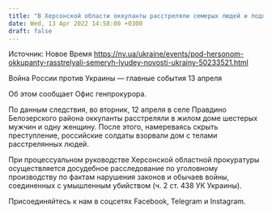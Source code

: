 ```yaml
---
title: "В Херсонской области оккупанты расстреляли семерых людей и подорвали дом — Офис генпрокурора"
date: Wed, 13 Apr 2022 14:58:00 +0300
draft: false
---
```

Источник: Новое Время https://nv.ua/ukraine/events/pod-hersonom-okkupanty-rasstrelyali-semeryh-lyudey-novosti-ukrainy-50233521.html


Война России против Украины — главные события 13 апреля

Об этом сообщает Офис генпрокурора.

По данным следствия, во вторник, 12 апреля в селе Правдино Белозерского района оккупанты расстреляли в жилом доме шестерых мужчин и одну женщину. После этого, намереваясь скрыть преступление, российские солдаты взорвали дом с телами расстрелянных людей.

При процессуальном руководстве Херсонской областной прокуратуры осуществляется досудебное расследование по уголовному производству по фактам нарушения законов и обычаев войны, соединенных с умышленным убийством (ч. 2 ст. 438 УК Украины).

Присоединяйтесь к нам в соцсетях Facebook, Telegram и Instagram.
